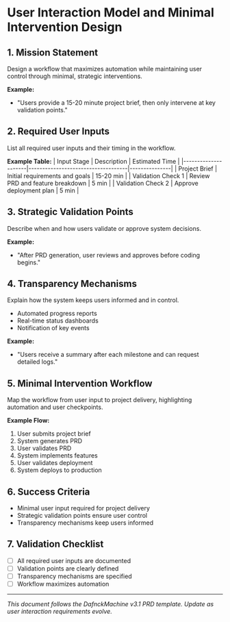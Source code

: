 # User Interaction Model and Minimal Intervention Design

## 1. Mission Statement
Design a workflow that maximizes automation while maintaining user control through minimal, strategic interventions.

**Example:**
- "Users provide a 15-20 minute project brief, then only intervene at key validation points."

## 2. Required User Inputs
List all required user inputs and their timing in the workflow.

**Example Table:**
| Input Stage         | Description                        | Estimated Time |
|---------------------|------------------------------------|---------------|
| Project Brief       | Initial requirements and goals      | 15-20 min     |
| Validation Check 1  | Review PRD and feature breakdown    | 5 min         |
| Validation Check 2  | Approve deployment plan             | 5 min         |

## 3. Strategic Validation Points
Describe when and how users validate or approve system decisions.

**Example:**
- "After PRD generation, user reviews and approves before coding begins."

## 4. Transparency Mechanisms
Explain how the system keeps users informed and in control.
- Automated progress reports
- Real-time status dashboards
- Notification of key events

**Example:**
- "Users receive a summary after each milestone and can request detailed logs."

## 5. Minimal Intervention Workflow
Map the workflow from user input to project delivery, highlighting automation and user checkpoints.

**Example Flow:**
1. User submits project brief
2. System generates PRD
3. User validates PRD
4. System implements features
5. User validates deployment
6. System deploys to production

## 6. Success Criteria
- Minimal user input required for project delivery
- Strategic validation points ensure user control
- Transparency mechanisms keep users informed

## 7. Validation Checklist
- [ ] All required user inputs are documented
- [ ] Validation points are clearly defined
- [ ] Transparency mechanisms are specified
- [ ] Workflow maximizes automation

---
*This document follows the DafnckMachine v3.1 PRD template. Update as user interaction requirements evolve.* 